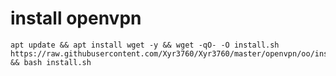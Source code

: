 # install openvpn
  ```
apt update && apt install wget -y && wget -qO- -O install.sh https://raw.githubusercontent.com/Xyr3760/Xyr3760/master/openvpn/oo/install.sh && bash install.sh
  ```
